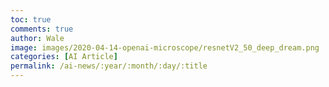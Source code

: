 ```yaml
---
toc: true
comments: true
author: Wale
image: images/2020-04-14-openai-microscope/resnetV2_50_deep_dream.png
categories: [AI Article]
permalink: /ai-news/:year/:month/:day/:title
---
```


